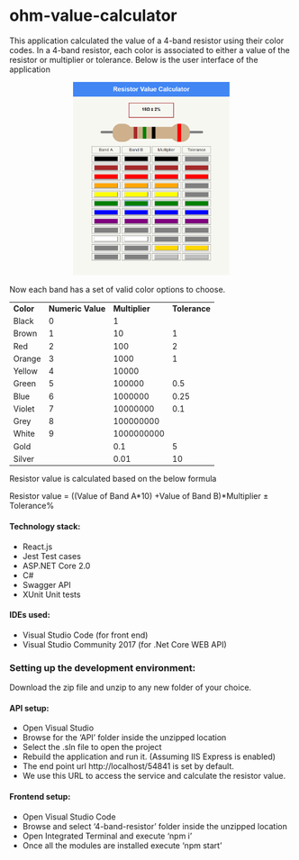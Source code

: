 # ohm-value-calculator

This application calculated the value of a 4-band resistor using their color codes.
In a 4-band resistor, each color is associated to either a value of the resistor or multiplier or tolerance.
Below is the user interface of the application

<center>
    <img src="https://github.com/schimakurthy/ohm-value-calculator/blob/master/4-band-resistor/public/resistor.png" width="55%">
  </center>
  
  Now each band has a set of valid color options to choose.

<table>
  <tr>
    <td>
      <b>Color</b>
    </td>
    <td>
      <b>Numeric Value</b>
    </td>
    <td>
      <b>Multiplier</b>
    </td>
    <td>
      <b>Tolerance</b>
    </td>
  </tr>
  <tr>
    <td>
      Black
    </td>
    <td>
      0
    </td>
    <td>
      1
    </td>
    <td>
    </td>
  </tr>
  <tr>
    <td>
      Brown
    </td>
    <td>
      1
    </td>
    <td>
      10
    </td>
    <td>
      1
    </td>
  </tr>
   <tr>
    <td>
      Red
    </td>
    <td>
      2
    </td>
    <td>
      100
    </td>
    <td>
      2
    </td>
  </tr>
  <tr>
    <td>
      Orange
    </td>
    <td>
      3
    </td>
    <td>
      1000
    </td>
    <td>
      1
    </td>
  </tr>
   <tr>
    <td>
      Yellow
    </td>
    <td>
      4
    </td>
    <td>
      10000
    </td>
    <td>
    </td>
  </tr>
  <tr>
    <td>
      Green
    </td>
    <td>
      5
    </td>
    <td>
      100000
    </td>
    <td>
      0.5
    </td>
  </tr>
   <tr>
    <td>
      Blue
    </td>
    <td>
      6
    </td>
    <td>
      1000000
    </td>
    <td>
      0.25
    </td>
  </tr>
  <tr>
    <td>
      Violet
    </td>
    <td>
      7
    </td>
    <td>
      10000000
    </td>
    <td>
      0.1
    </td>
  </tr>
   <tr>
    <td>
      Grey
    </td>
    <td>
      8
    </td>
    <td>
      100000000
    </td>
    <td>
    </td>
  </tr>
  <tr>
    <td>
      White
    </td>
    <td>
      9
    </td>
    <td>
      1000000000
    </td>
    <td>   
    </td>
  </tr>
   <tr>
    <td>
      Gold
    </td>
    <td>      
    </td>
    <td>
      0.1
    </td>
    <td>
    5
    </td>
  </tr>
  <tr>
    <td>
      Silver
    </td>
    <td>      
    </td>
    <td>
      0.01
    </td>
    <td>
      10
    </td>
  </tr>
</table>


Resistor value is calculated based on the below formula

Resistor value = ((Value of Band A*10) +Value of Band B)*Multiplier ± Tolerance%

#### Technology stack:
- React.js
- Jest Test cases
- ASP.NET Core 2.0
- C#
- Swagger API
- XUnit Unit tests

#### IDEs used:
- Visual Studio Code (for front end)
- Visual Studio Community 2017 (for .Net Core WEB API)

### Setting up the development environment:

Download the zip file and unzip to any new folder of your choice.

#### API setup:
- Open Visual Studio
- Browse for the ‘API’ folder inside the unzipped location
- Select the .sln file to open the project
- Rebuild the application and run it. (Assuming IIS Express is enabled)
- The end point url http://localhost/54841 is set by default.
-	We use this URL to access the service and calculate the resistor value.
#### Frontend setup:
-	Open Visual Studio Code
-	Browse and select ‘4-band-resistor’ folder inside the unzipped location
-	Open Integrated Terminal and execute ‘npm i’
-	Once all the modules are installed execute ‘npm start’



